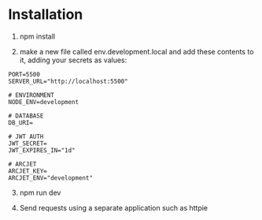 # Installation

1. npm install

2. make a new file called env.development.local and add these contents to it, adding your secrets as values:
```# PORT
PORT=5500
SERVER_URL="http://localhost:5500"

# ENVIRONMENT
NODE_ENV=development

# DATABASE
DB_URI=

# JWT AUTH
JWT_SECRET=
JWT_EXPIRES_IN="1d"

# ARCJET
ARCJET_KEY=
ARCJET_ENV="development"
```
3. npm run dev

4. Send requests using a separate application such as httpie
